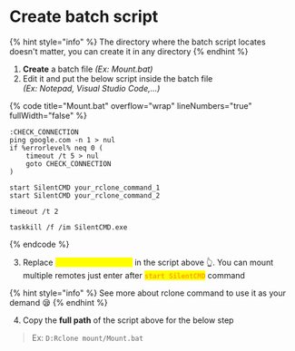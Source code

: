 # Create batch script

{% hint style="info" %}
The directory where the batch script locates doesn't matter, you can create it in any directory
{% endhint %}

1. **Create** a batch file _(Ex: Mount.bat)_
2. Edit it and put the below script inside the batch file\
   _(Ex: Notepad, Visual Studio Code,...)_

{% code title="Mount.bat" overflow="wrap" lineNumbers="true" fullWidth="false" %}
```batch
:CHECK_CONNECTION
ping google.com -n 1 > nul
if %errorlevel% neq 0 (
    timeout /t 5 > nul
    goto CHECK_CONNECTION
)

start SilentCMD your_rclone_command_1
start SilentCMD your_rclone_command_2

timeout /t 2

taskkill /f /im SilentCMD.exe
```
{% endcode %}

3. Replace <mark style="color:yellow;">`your_rclone_command`</mark> in the script above 👆. You can mount multiple remotes just enter after <mark style="color:orange;">**`start SilentCMD`**</mark> command

{% hint style="info" %}
See more about rclone command to use it as your demand 😪
{% endhint %}

4. Copy the **full path** of the script above for the below step

> Ex: `D:Rclone mount/Mount.bat`
